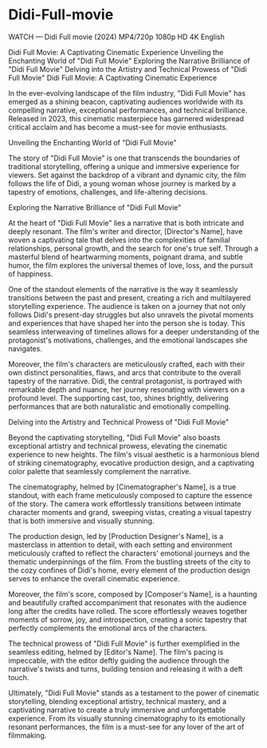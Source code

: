 # Didi-Full-movie
WATCH — Didi Full movie (2024) MP4/720p 1080p HD 4K English

Didi Full Movie: A Captivating Cinematic Experience
Unveiling the Enchanting World of "Didi Full Movie"
Exploring the Narrative Brilliance of "Didi Full Movie"
Delving into the Artistry and Technical Prowess of "Didi Full Movie"
Didi Full Movie: A Captivating Cinematic Experience

In the ever-evolving landscape of the film industry, "Didi Full Movie" has emerged as a shining beacon, captivating audiences worldwide with its compelling narrative, exceptional performances, and technical brilliance. Released in 2023, this cinematic masterpiece has garnered widespread critical acclaim and has become a must-see for movie enthusiasts.

Unveiling the Enchanting World of "Didi Full Movie"

The story of "Didi Full Movie" is one that transcends the boundaries of traditional storytelling, offering a unique and immersive experience for viewers. Set against the backdrop of a vibrant and dynamic city, the film follows the life of Didi, a young woman whose journey is marked by a tapestry of emotions, challenges, and life-altering decisions.

Exploring the Narrative Brilliance of "Didi Full Movie"

At the heart of "Didi Full Movie" lies a narrative that is both intricate and deeply resonant. The film's writer and director, [Director's Name], have woven a captivating tale that delves into the complexities of familial relationships, personal growth, and the search for one's true self. Through a masterful blend of heartwarming moments, poignant drama, and subtle humor, the film explores the universal themes of love, loss, and the pursuit of happiness.

One of the standout elements of the narrative is the way it seamlessly transitions between the past and present, creating a rich and multilayered storytelling experience. The audience is taken on a journey that not only follows Didi's present-day struggles but also unravels the pivotal moments and experiences that have shaped her into the person she is today. This seamless interweaving of timelines allows for a deeper understanding of the protagonist's motivations, challenges, and the emotional landscapes she navigates.

Moreover, the film's characters are meticulously crafted, each with their own distinct personalities, flaws, and arcs that contribute to the overall tapestry of the narrative. Didi, the central protagonist, is portrayed with remarkable depth and nuance, her journey resonating with viewers on a profound level. The supporting cast, too, shines brightly, delivering performances that are both naturalistic and emotionally compelling.

Delving into the Artistry and Technical Prowess of "Didi Full Movie"

Beyond the captivating storytelling, "Didi Full Movie" also boasts exceptional artistry and technical prowess, elevating the cinematic experience to new heights. The film's visual aesthetic is a harmonious blend of striking cinematography, evocative production design, and a captivating color palette that seamlessly complement the narrative.

The cinematography, helmed by [Cinematographer's Name], is a true standout, with each frame meticulously composed to capture the essence of the story. The camera work effortlessly transitions between intimate character moments and grand, sweeping vistas, creating a visual tapestry that is both immersive and visually stunning.

The production design, led by [Production Designer's Name], is a masterclass in attention to detail, with each setting and environment meticulously crafted to reflect the characters' emotional journeys and the thematic underpinnings of the film. From the bustling streets of the city to the cozy confines of Didi's home, every element of the production design serves to enhance the overall cinematic experience.

Moreover, the film's score, composed by [Composer's Name], is a haunting and beautifully crafted accompaniment that resonates with the audience long after the credits have rolled. The score effortlessly weaves together moments of sorrow, joy, and introspection, creating a sonic tapestry that perfectly complements the emotional arcs of the characters.

The technical prowess of "Didi Full Movie" is further exemplified in the seamless editing, helmed by [Editor's Name]. The film's pacing is impeccable, with the editor deftly guiding the audience through the narrative's twists and turns, building tension and releasing it with a deft touch.

Ultimately, "Didi Full Movie" stands as a testament to the power of cinematic storytelling, blending exceptional artistry, technical mastery, and a captivating narrative to create a truly immersive and unforgettable experience. From its visually stunning cinematography to its emotionally resonant performances, the film is a must-see for any lover of the art of filmmaking.
